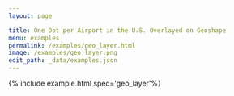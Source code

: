 ```yaml
---
layout: page

title: One Dot per Airport in the U.S. Overlayed on Geoshape
menu: examples
permalink: /examples/geo_layer.html
image: /examples/geo_layer.png
edit_path: _data/examples.json
---
```




{% include example.html spec='geo_layer'%}
